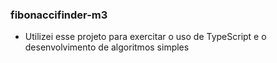 ### fibonaccifinder-m3

- Utilizei esse projeto para exercitar o uso de TypeScript e o desenvolvimento de algoritmos simples
